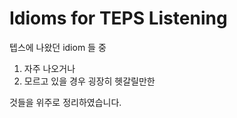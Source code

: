 # Idioms for TEPS Listening

텝스에 나왔던 idiom 들 중   

1) 자주 나오거나  
2) 모르고 있을 경우 굉장히 헷갈릴만한  

것들을 위주로 정리하였습니다.  
